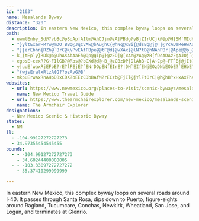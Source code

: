 ```yaml
---
id: "2163"
name: Mesalands Byway
distance: "320"
description: In eastern New Mexico, this complex byway loops on several roads around I-40. It passes through Santa Rosa, dips down to Puerto, figure-eights around Ragland, Tucumcare, Conchas, Newkirk, Wheatland, San Jose, and Logan, and terminates at Glenrio.
path:
  - uwmtEnby_Sd@?vbBc@pSoAp|AIlm@AhCJjm@zA|PBdg@yBjZIrUCjk@]p@H|SM`MIdHEnEk@`DaA~C}CrDsEzBgE~l@usAdE}KtD_Nd@DFyAtCaLbBkIxJwu@zCkSjAiDxB}EzCcEjg@o`@f@gAx@Q`CgBtEoEp@Mvy@go@p@IJc@tKqI`@KT_@nCcBrFoCxLaDjNoCvRwDzOkB~NMzETzMbBzYlHdzDncA~IbBtJEfEc@tFaBjBuA|AUJu@xR}Ll@aAz@OtXiRo]ueAm@w@k_CwfHqYw|@msA}`E}_AgtCmXo{@mfAwcDsGaPgHmPoUgc@uI{M_GoI}NoR}BeCASaYs]g]gc@{z@_gAu_A}lA{NgQic@aj@{CaD_G}Dyc@iVe_Ba{@sKeDaHgAyFg@oJkAqOyBkIcAaDYkAsE{GkLmBkDuBqDqBiDyAsCEo@c@E{@}AOcAe@UwAkCmA_EU}FUuHM_Ec@cMYkKHcGs@sJkAkc@MiEiDuh@eEmc@}Fge@{@yGW_EGeD?eEJu@rDkDzBsAjA}@|CmB@AnDkCjeAmw@df@y^p}BadBlAoAfwBg_Bff@c^fCsBhb@g[bn@{d@ZCjRgNtHsG|NoJplCgpBvD}CtImGnjAs{@zU}P~w@{l@rCyB~hAyy@ru@mj@Tc@j@OjMaJxn@kp@zAmBfTiU?I|{@w_Ad_AebAfLeMzMiO`BoBlo@er@`EiF`G{Jx@gArk@y_AlHiLbK_R|aAq_BX_AbXsb@lBgDr`AkxA~DyGxBmFfBoHfP{gAbAaEvF_OhU{j@dB}DzHgQvImS~AmFd@aD`Dq\vCi\hAgIbA}DvCoHnEeH`I}KxWs[blC}dDlG}DbLmErFmBJSlOyFrBu@Z[pO}FbBk@hAq@b@EnPuGxFgCvKeLp_AmfAzMiOpAgBzpA}wA|A_Atb@if@d@c@pBkB
  - "}yltExar~R?w@mDO_BBq@JqCvAw@bAu@hC{@hNq@xBi{@dsBg@j@_|@?cAUaReHwAUyBgAmBOw@GqDf@ITqCv@INuFxAoI~CmA|@maAUeOOklBHeVImKNUNoLOa[?gCNiFJwDHQIe]H_DDyWIu}@TqANWUag@JqDj@i@vDUpH_A~FSd@u@jBUxI[fBiAhBuBxAwLlE_E~AmAt@{@hA{Lll@iBzOc@|@g@Z[TsB?g@O{@HsS`P_KxImAZ{CjCmD|E_BbE_@~BiBvAg@hAeClAuBhF_FvEmCjCwB`Do@lBaEdMs@B{GhIgATWZcA?i@_@a@EoE[{@[uCiBsJmDc@_@IIuCgCBl@"
  - "}|erEbhn{RZh@`BrC@\\PvEAtFBpe@@tF@d[@vXAx]@lN?tD@hNAnPBr|@Ape@@p_@@vc@?jF@vN?lN@x]?nKAxA@vF@jN?vFDtFCtF?x]@|L@fB?~P?jBVrFp@dDR`AzAfIXx@JZVz@Pr@lDpOVlAJj@Fl@D^A`Bc@dC{AvBiCb@iC]mCUaCl@qBlBmB`CsA|Ck@zD@hEF`EBzCApB\\~@Rf@bAnCd@bAF`APr@S~@MxCNxCV`Ab@~@f@l@d@`AJbABxA@pDA`@C|B_@|CYfBCJWdA]nAAFMV_ArAgAz@MH{A\\yBh@yBd@uDx@uCr@gA\\{Br@wC`Ac@J@pE?p@BdGJzBJfC|@xF`AxFt@zF\\dFBZHdGNnWDbGAdGObGcAjWWbGUbGAHYlCCHa@rAkAbAUPwAp@gE`Bk@VwCtAgEfBaEnBkD|CgDbDsDlC{DbCgA`A}@bCqArFyAlFuDxMsDxM{E~PqKl_@[HQlBsClJcBdDm@l@_@BUp@iDrEeI|`@QvACrSuAdMMfAMp@{LdnAuSbmBeEfImE|Iur@zvA_ApA]v|EWfEKHErB^bODv@B`ATneA?`IHrn@ZfIL~]MzUYxhB?lABrkBk@d@gYr[iQbUGv@i@TQlAEzp@UlAmAjAiBfA_RtP{@Z_@z@{@p@e@`ACl@c@BiGvMiFdIiFlJ{BnF_DhCgAHwAJyTmFiAWwCs@WG_FoBwB_@_AeCqAU_ETi@_@sLqDqW}HecAqZmB[cLkDsDkDcC}Ag}@o`@{@KQlMi@bCmC|EqBz@M`@_ATcAp@iFrFoMbScB|AqCfAi@tCm@t@sJxAk@j@a@vE?fNQzCi@`A{EjCGB_CzBq@n@iAf@qCAeCk@{Hq@sU?_N{C_BDwKxFeBTUz@eF`E_ObOiCtBcAXyYEwNPkj@Kof@?mGD{GAsMCqQPwBBki@QoL{@cDWwI}AwKeD{GqC_NoH{L}HaRwR{QeSmIwEwCwDyEyJKUu@mB{EeHcKkKeOoLmGwCsl@kUmAw@wBoCqDiJ_BaGeA_Dy@gAs@UyBZc@?sB?qCq@aG?y@l@iAbB{@`CmBrDqCdCsMpIiDfBqCP{PEw@Qg@}A{AsAm@Ou@{CSe@kBmEk@wBKc@iB{F_@mAcAaAiDq@eDQ}Co@w@EqAaAqA_Cm@yB_@UEa@{AcB{EyBcAUoA}@aBkA{DoC{AWaNVcB^_ClAcAVeA[cIoKwG}DMImEmAoOEuGv@eGjCmK~FqB^sEDgCUmDDiB|@Wb@y@zAeBbFKrB?pMQjC{@dDqBhCw@jAqFvDwRbMiIjFkJrFeJnFwZpQeAp@qJhG}EbBgGjCiDbCIl@yAHs@f@yA^mCrAmFtBiLpE}T|I_MKoS`EwIv@cD?iAm@i@wAk@gEmBgHq@{@{Ak@mDq@mDuBw@OcBDeF|BqB?iC[{ADq@ZmArBcOhVaHdLmChF_@?W`AqBzCqDnCeF~BGD_FpBOFuAfAqIjKo@t@qKrIaPbNcEp@q@Zm@`A}@xCo@zBiHlFeFCmHiA}@AkGGmBj@iBdCITo@|AS~OElDSlQwAfEmC`I}[eCBIFYNy@PiE@a@EiBqAu@wAImCv@_CNaBE}@Ec@UwBJuA`@sBxCq@f@{@rAcAjD_ApAMl@c@THEIDI`RAfAEdLCxGAd@C`HmCj@{BaA_@Wu@k@_Ak@[U_B}@g@a@e@[gBmAaAo@OSs@_@}Au@]Q"
  - k_{tEp`y}RDk@p@UhAsAbAaEh@Qp@gIp@}@zEO|@[xAe@zAg@zB[fDeADAzFgAJOj`@cJl@Q~HmBhHeBhBYvBw@jDq@HQzKcCvA}@lCUlK_CHOp@?zOcExh@uLzG_BzFsB~KiCv@Q~TsF|@KdBI`g@kLV[xAQb_@wIhUiGpCUHQ^?jm@wNbBQDIvNwDpHyBLUlAa@z@q@h@?~KwDbRoGzm@ySPa@~AIhFoBp@e@l@?rD{B`BcAbCfIlAc@`HeC
  - egpsE~cexR?G~FIlGB?@Rbs@?bGXd@d@~B_@zCBzDP|DlAhB~C|A~Cp@~FT`Bj@jIt@|_@kB?lAYffAM~k@BNX|@XlBFVtB|BrAd@x@Vdc@Jrk@?@BF|lBEdk@Cn`@C~_@LxlBCfnBQnPHb{A?n_@?rZm@|o@Ppv@AzfB?dA?z@DdQIpf@lAp@tApD`YzUzGzGdNdHhIfKlHdJbJxSrCpM}xAv@Hxl@?lfBCtPCjMC~IIf\hBOpAxiArrAhtAyBp@aEZ_CWcHViDj@qJj@wGq@{NDaO_@_H`A?jOFnh@_@peBBrASpx@m@z_DC`Aw@J{ENarD?omD`@{xAEqo@C_j@AwyAEod@?uk@D[j@ClYBxZ@v@J|JVxAx@~AHRGbBaBEyGmBeLa@sDq@_DDgF~BiB`A{Cp@mFT_JtCaC`@gH?_Bp@MZb@rFmKt{@[dGc@bl@IhI?t]A`SAjTLlFh@hBdGvDfApAz@~Av@pDTd@Z`CPvAdHzYb@pGgAxNeEhKmIxNe@bCo@~CMnF?pK?tABhJPvm@XtGdB`EBhAmBlFQrABzSFru@Hhu@Ddp@Dbw@MjDsmAVgOByf@DMH?bu@Gnl@mAZcCdC[fAeDf@mG^mAfAcCnFwGrUgAnCiC`E_B~AeC|AgB|@{FvA{C`D_@rBQ`HPdCh@hBbIvMZdCCtT?tcBAz|A@hBC`{BAzkBH`mBM~kBChCFhnBGjxADfNUt~AKhL@`AFxz@?va@EvmB?bzB?lwD?rT@|rBCjl@WZZvXCtu@@`A@lSBjfAFloBSlr@A~DEjIDdc@?dDFvpBHz|CCng@T~NRnZhApUbBnRx@bJnC~Z|C`^n@`HdC`LdFjUzGrZh@bChCjGvBzC~CbB?@^`@
  - y|uuE`waxRjEFbE?rE?lFEjE?`ENrDOpENfEIrE?|DH`EIfENjEOzDNbEObE?`EHbE?jEDbE?xB?nEExDHdEC~DFlCAp@AxBAzA?zCGCgG?uJg@yASU?u@?m@BcDTsRGkAgBcXu@}EmAyHg@iBiDwKuB{GsAyCsC{GsB}EIm@cEoImCiGsC{Gk@sA_AwBan@swA{AwCwAqCuF}KoKeUs@aCuCwLi@}BkAwCCMa@mEGcEFw@[}KCkPYy{AGsu@?ya@?kR?yS?mPCgIGmR?oI?uAZKnABRCtBWzCoABCI]oAaCwAoBuAcCg@k@e@mAQmAGyAAaA?wA?mBlBBnM@|A@ncAPlk@Hfm@?rNDnt@BnA?pRPlD?jQExU?hQB~@?bWBzk@KV?zk@Ani@Gpn@Q`A?nyAFhcALrvAAzMIzD?|BaGPsBQ}zD]{FgBgJaJe\o@eD@{FNKPwArFeNvCmHhAoEd@qFGw}@?_IBuv@`@kCl@kAfAiAbCu@rc@Y~hAAtp@L|LRlcADrBaBb@I`@i@P?bAY|FcHfBeGH{jAhFcInBoAxr@?tjAC`{Ad@fC@ff@|@vy@dAj@?dPVbFHvOQlCwDGkkAIqkAAk_@?_YYmKa@s@?sAj@}H@_w@yBsFiDaLkBaK?sI`BoM~C_TpWk]zAaHvBmKlAqFvDoMxEiFhL}A`LyBvQqEfJ{AnM`@rOhCzDvBnE@xDjAvCXnEi@|DiElB{D~KuJCmAeG?KgArCcFnA}BzGsL|C_BnkA_@????Ssy@Oir@zAonB?cmBk@euAIaVpAolB@?A??C?BeyAm@wyAk@o{A[so@S}l@Y_DdBo@jBc@r`Ao@lBiAnBs@NctAl@orAb@mDgAyHq_@wAeGgCiGmAuGReHbDmV?aGmF{DcI`AeMtCeIyAwJuG}f@}e@?{Bot@{t@{FeG{A_A{C_AqDw@_{A?amAFcLHg{A?ic@?yAP_@UeWLsqAKw_@@yyAm@adAXoLDoGLkD@qWFyf@j@aUHsENmw@Dy}B[utBDmt@W{yAHazA[czAb@el@j@a]Bu@JeMB_a@Cix@[{nAe@eF@q|AI_wABcI^aDn@ETcBHoHrCYb@mDhC{HbJ{m@zv@cyAziBoAbCoAjBoKpa@aOzl@{FxSyEzM_CrDI|@aARsHbJk@DS~@}DfFaB|CqBjFgCtJ_C~Ns@tVeAfm@y@`b@VtDz@`H\j@FbBxSv{@ty@vElFV|BRhOjAhKjA`O|DbJpFh]|Zxr@zo@L?x[fZnGnFdKdLhClC|F|HrJjRnFrNda@bsARVDl@~BbJvDnMbUrw@pKx^`BhGf@`BrKna@nQbl@fPhh@l@fB~BhIrf@t_B^dCtHnVhAlCDv@|FlRjU~v@l@nBdJd[jZddAdCrI`Tdq@bD~IXpAvUdl@pAjCrx@hmBrw@nmBze@viArPta@t@rAdZjs@dJrSle@|iA~@xBh@vAZn@jCrGj@zAXx@tC~IlCpK~ElYlFd\h@hDfR|jA|DpVpFl\h@tEn@hXRxAX~CxCjFnB~B|Az@lAp@jDrBfAxAl@^`IlEV^~CdAfEpCnNlHv@d@z@`@^f@tCfAT^zCrB~@rAxBpBfAbBr@nAnAdDP~@l@bD?nGHnFE`HJtF?lF?pF?jG@pFDbGGnGiLt@C@q@XgA^uDrAsD?sDDaEBwD?u@?oC?aEBsEBkEBkDBqEDuFD}D?yKx@YHcA`@m@LqAXiCr@MDIFuAv@Y\w@FiDjCsHfIkF~Hi@JIPKXWBc@jBqF|HsL|P]hBiA^yVr^oQrWg@NWbA_ChDaAbBgA~AwAdBoEjGyMrR}^ji@UdAy@\e\ne@y@Z_@|AkDbFuOfUa@nBy@RsCxDe@NUbACD{KhPcKhO{GdNcBrEETA?[rA}BzJMbB[Ts]dlBcFrWM|As@nCsF`TmF|PqL~YShAY?}GxOUh@_@TU~Aq@d@_@hBy_@p_AwGrSk@hBan@lwBI`@qCrIa`@drAcEjNAdAqGzTyNfg@_f@bbBke@hbB?v@cAbBi_@dsAuRbr@gBtFwBzGUnAeMhc@_Unw@oErO_DrLUf@wVf{@{AlDaU|[g@P[|@_EzCqDdCiD`D{A~Bq@tE_A^mBlGqAxFm@zJLpCMxAH~MFp[Dbb@Znc@t@nz@EzUqAzTeCbTuBvOIhBUJwNfeAsEj\}j@`cEQN[|D{Jpt@au@frFuAbHc@rE{Gxf@C~ASDmI~n@iC`KaQzd@_AfCqHtQwCxFuDhEwgA`s@eA`@gDhCiADUl@iBfA{BdCkA`BOR_CzGcAvDW`CGfL?jF?zA?`A?^EtXNdGJdFlA~ELdDw@PqAnBP`AzCvC~AZlAxBb@tAzE|OZ^PdCx@nCpFhRjFxQrAtEBxAjBhFhA`D@HJ`CZNrJz[pDbF~DxDlGbFxFbDrq@h`@zkAto@vFzB|{@dTpeAnWh@p@pBJVNpADPTliA~XdFlB~DrEtAl@rJoBp@[zKaCHOvF}@xDDhE`A~Ar@~AHjRhIpNjG`O|IbFnFdK`VdC|D~DfDpDrBvDhAlF`A|t@pA`A[lDIpMuAhIPlDHrM~AtBAdFk@bGcBd@UxF_Bd@[hDq@tIaDz@Eb@UdH}@~FKv`@w@hHj@n`@rPpB\r@Lva@@xn@BvX@nVF~D@bj@Nh_Ac@bSIbIw@dJ_BbAq@~@EdPoJhP{JvHcFpBm@dDCfCd@xJrFxAx@zAd@beAHvDfA~DxBtBnB`HlLjGpKfRl\pBlDbElErvA`w@zF~ClEp@jCDxX`@f\@rg@@dM@xD@h[BhM@hBTtEbBvN~IzElAdFDzQoBp@w@zKuGlDmAnYOpP@jfADpa@@rX@n^@X?n@ApCAZvC
  - "{wjsEralxRlzA{G??ozAvG@B"
  - mkpuErwaxRnAHpDBxCDX?bEEzCDbBAfM?rECzb@FjIl@jYlFtOrC|@h@hB^xHxAxFhAvGd@XBb_@NxEVxTGfFLdC`@rEpA|SrLz]rSzDbCvNlF`FfAfADLNbGn@|XCxy@XfRJbK?x[BpP?ne@?pO?nc@Bp\Ex[Mp`@V|\HrJ?tn@Rle@Bh@HpJhAx`@|HhLrC~G|AbKrBLTlCLHPjd@nKv@FjA?r{@|QxbAfUnKdCd[dHfeBv_@dOdDv[dHjeAr@lK?zlACto@Adi@?r{ANzzAc@z[\pB?zw@Dnn@HlE@jb@Fr_As@lJsC~Bs@zIyEp^}TpZiRxIcFfAoAzE{DtAuDrBeFbBwMTwF
websites:
  - url: https://www.newmexico.org/places-to-visit/scenic-byways/mesalands/
    name: New Mexico Travel Guide
  - url: https://www.thearmchairexplorer.com/new-mexico/mesalands-scenic-byway.php
    name: The Armchair Explorer
designations:
  - New Mexico Scenic & Historic Byway
states:
  - NM
ll:
  - -104.99127272727273
  - 34.97355454545455
bounds:
  - - -104.99127272727273
    - 34.60244400000005
  - - -103.33097272727272
    - 35.37410299999999

---
```


In eastern New Mexico, this complex byway loops on several roads around I-40. It passes through Santa Rosa, dips down to Puerto, figure-eights around Ragland, Tucumcare, Conchas, Newkirk, Wheatland, San Jose, and Logan, and terminates at Glenrio.

